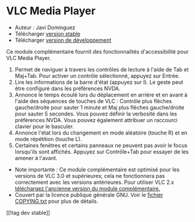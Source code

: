 # VLC Media Player #

* Auteur : Javi Dominguez
* Télécharger [version stable][2]
* Télécharger [version de développement][3]

Ce module complémentaire fournit des fonctionnalités d'accessibilité pour
VLC Media Player.

1. Permet de naviguer à travers les contrôles de lecture à l'aide de Tab et
   Maj+Tab. Pour activer un contrôle sélectionné, appuyez sur Entrée.
2. Lire les informations de la barre d'état (appuyez sur I). Le geste peut
   être configuré dans les préférences NVDA.
3. Annonce le temps écoulé lors du déplacement en arrière et en avant à
   l'aide des séquences de touches de VLC : Contrôle plus flèches
   gauche/droite pour sauter 1 minute et Maj plus flèches gauche/droite pour
   sauter 5 secondes. Vous pouvez définir la verbosité dans les préférences
   NVDA. Vous pouvez également attribuer un raccourci clavier pour le
   basculer.
4. Annonce l'état lors du changement en mode aléatoire (touche R) et en mode
   répétition (touche L).
5. Certaines fenêtres et certains panneaux ne peuvent pas avoir le focus
   lorsqu'ils sont affichés. Appuyez sur Contrôle+Tab pour essayer de les
   amener à l'avant.

* Note importante : Ce module complémentaire est optimisé pour les versions
  de VLC 3.0 et supérieures; cela ne fonctionnera pas correctement avec les
  versions antérieures. Pour utiliser VLC 2.x [téléchargez l'ancienne
  version du module complémentaire.][1]
* Couvert par la licence publique générale GNU. Voir le [fichier
  COPYING.txt](https://github.com/javidominguez/VLC/blob/master/COPYING.txt)
  pour plus de détails.

[[!tag dev stable]]

[1]: https://addons.nvda-project.org/files/get.php?file=vlc

[2]: https://addons.nvda-project.org/files/get.php?file=vlc-18

[3]: https://addons.nvda-project.org/files/get.php?file=vlc-dev
